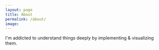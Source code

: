 ```yaml
---
layout: page
title: About
permalink: /about/
image:
---
```


I'm addicted to understand things deeply by implementing & visualizing them.
